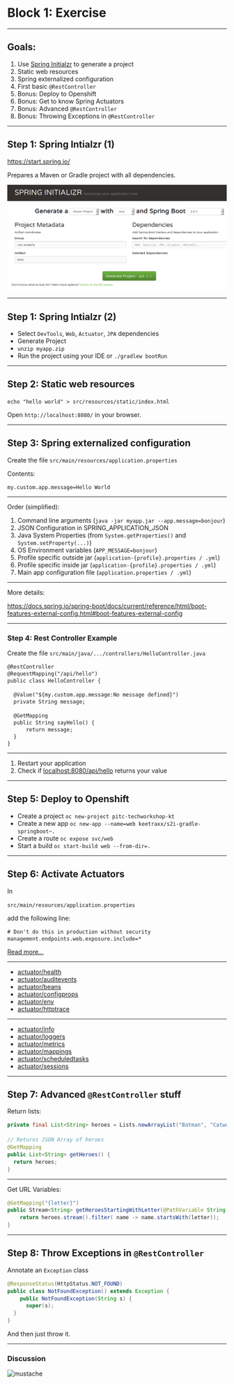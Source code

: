 # Block 1: Exercise

<!-- .slide: class="master02 intro" -->

---

## Goals:

1. Use [Spring Initialzr](https://start.spring.io/) to generate a project
2. Static web resources
3. Spring externalized configuration
4. First basic `@RestController`
5. Bonus: Deploy to Openshift
6. Bonus: Get to know Spring Actuators
7. Bonus: Advanced `@RestController`
8. Bonus: Throwing Exceptions in `@RestController`

---

## Step 1: Spring Intialzr (1)

https://start.spring.io/

Prepares a Maven or Gradle project with all dependencies.

![](images/initialzr.png) <!-- .element style="max-width: 40%;" -->

---

## Step 1: Spring Intialzr (2)

* Select `DevTools`, `Web`, `Actuator`, `JPA` dependencies
* Generate Project
* `unzip myapp.zip`
* Run the project using your IDE or `./gradlew bootRun`

---

## Step 2: Static web resources

`echo "hello world" > src/resources/static/index.html`

Open `http://localhost:8080/` in your browser.

---

## Step 3: Spring externalized configuration

Create the file `src/main/resources/application.properties`

Contents:
```
my.custom.app.message=Hello World
```

----

Order (simplified):

1. Command line arguments (`java -jar myapp.jar --app.message=bonjour`)
2. JSON Configuration in SPRING_APPLICATION_JSON
3. Java System Properties (from `System.getProperties()` and `System.setProperty(...)`)
4. OS Environment variables (`APP_MESSAGE=bonjour`)
5. Profile specific outside jar (`application-{profile}.properties / .yml`)
6. Profile specific inside jar (`application-{profile}.properties / .yml`)
7. Main app configuration file (`application.properties / .yml`)

----

More details:

https://docs.spring.io/spring-boot/docs/current/reference/html/boot-features-external-config.html#boot-features-external-config

---

### Step 4: Rest Controller Example

Create the file `src/main/java/.../controllers/HelloController.java`

```
@RestController
@RequestMapping("/api/hello")
public class HelloController {

  @Value("${my.custom.app.message:No message defined}")
  private String message;

  @GetMapping
  public String sayHello() {
      return message;
  }
}
```
----

1. Restart your application
2. Check if [localhost:8080/api/hello](http://localhost:8080/api/hello) returns your value

---

## Step 5: Deploy to Openshift

* Create a project `oc new-project pitc-techworkshop-kt`
* Create a new app `oc new-app --name=web keetraxx/s2i-gradle-springboot~.`
* Create a route `oc expose svc/web`
* Start a build `oc start-build web --from-dir=.`

---

## Step 6: Activate Actuators

In

`src/main/resources/application.properties`

add the following line:

```text
# Don't do this in production without security
management.endpoints.web.exposure.include=*
```

[Read more...](https://docs.spring.io/spring-boot/docs/current/reference/htmlsingle/#production-ready-endpoints)

----

* [actuator/health](http://localhost:8080/actuator/health)
* [actuator/auditevents](http://localhost:8080/actuator/auditevents)
* [actuator/beans](http://localhost:8080/actuator/beans)
* [actuator/configprops](http://localhost:8080/actuator/configprops)
* [actuator/env](http://localhost:8080/actuator/env)
* [actuator/httptrace](http://localhost:8080/actuator/httptrace)

----

* [actuator/info](http://localhost:8080/actuator/info)
* [actuator/loggers](http://localhost:8080/actuator/loggers)
* [actuator/metrics](http://localhost:8080/actuator/metrics)
* [actuator/mappings](http://localhost:8080/actuator/mappings)
* [actuator/scheduledtasks](http://localhost:8080/actuator/scheduledtasks)
* [actuator/sessions](http://localhost:8080/actuator/sessions)

---

## Step 7: Advanced `@RestController` stuff

Return lists:

```java
private final List<String> heroes = Lists.newArrayList("Batman", "Catwoman");

// Returns JSON Array of heroes
@GetMapping
public List<String> getHeroes() {
  return heroes;
}
```

----

Get URL Variables:

```java
@GetMapping("{letter}")
public Stream<String> getHeroesStartingWithLetter(@PathVariable String letter) {
    return heroes.stream().filter( name -> name.startsWith(letter));
}
```

---

## Step 8: Throw Exceptions in `@RestController`

Annotate an `Exception` class

```java
@ResponseStatus(HttpStatus.NOT_FOUND)
public class NotFoundException() extends Exception {
    public NotFoundException(String s) {
      super(s);
  }
}
```

And then just throw it.

---

### Discussion

![mustache](http://www.bluemaize.net/im/baby-girls-clothing-shoes/i-mustache-you-a-question-5.jpg)

<!-- .slide: class="master04" -->
